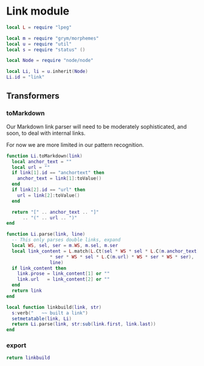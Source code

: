 # Link module

```lua
local L = require "lpeg"

local m = require "grym/morphemes"
local u = require "util"
local s = require "status" ()

local Node = require "node/node"
```
```lua
local Li, li = u.inherit(Node)
Li.id = "link"
```
## Transformers


### toMarkdown

  Our Markdown link parser will need to be moderately sophisticated,
and soon, to deal with internal links. 


For now we are more limited in our pattern recognition.

```lua
function Li.toMarkdown(link)
  local anchor_text = ""
  local url = ""
  if link[1].id == "anchortext" then
    anchor_text = link[1]:toValue()
  end
  if link[2].id == "url" then
    url = link[2]:toValue()
  end

  return "[" .. anchor_text .. "]"
      .. "(" .. url .. ")"
end
```
```lua
function Li.parse(link, line)
  -- This only parses double links, expand
  local WS, sel, ser = m.WS, m.sel, m.ser
  local link_content = L.match(L.Ct(sel * WS * sel * L.C(m.anchor_text)
                * ser * WS * sel * L.C(m.url) * WS * ser * WS * ser),
                line)
  if link_content then
    link.prose = link_content[1] or ""
    link.url   = link_content[2] or ""
  end
  return link
end
```
```lua
local function linkbuild(link, str)
  s:verb("   ~~ built a link")
  setmetatable(link, Li)
  return Li.parse(link, str:sub(link.first, link.last))
end
```
### export

```lua
return linkbuild
```
